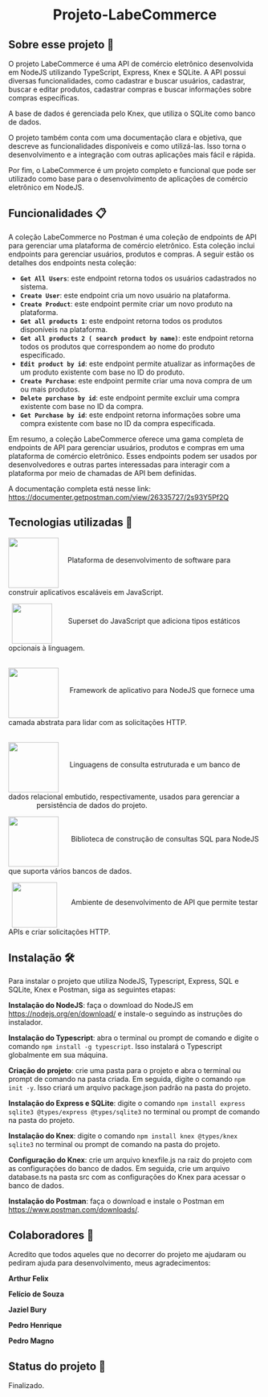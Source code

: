 <h1  align="center">Projeto-LabeCommerce</h1>

  

## Sobre esse projeto 📖

  

O projeto LabeCommerce é uma API de comércio eletrônico desenvolvida em NodeJS utilizando TypeScript, Express, Knex e SQLite. A API possui diversas funcionalidades, como cadastrar e buscar usuários, cadastrar, buscar e editar produtos, cadastrar compras e buscar informações sobre compras específicas.

  

A base de dados é gerenciada pelo Knex, que utiliza o SQLite como banco de dados.

  

O projeto também conta com uma documentação clara e objetiva, que descreve as funcionalidades disponíveis e como utilizá-las. Isso torna o desenvolvimento e a integração com outras aplicações mais fácil e rápida.

  

Por fim, o LabeCommerce é um projeto completo e funcional que pode ser utilizado como base para o desenvolvimento de aplicações de comércio eletrônico em NodeJS.
## Funcionalidades 📋
A coleção LabeCommerce no Postman é uma coleção de endpoints de API para gerenciar uma plataforma de comércio eletrônico. Esta coleção inclui endpoints para gerenciar usuários, produtos e compras. A seguir estão os detalhes dos endpoints nesta coleção:

-   **`Get All Users`**: este endpoint retorna todos os usuários cadastrados no sistema.
-   **`Create User`**: este endpoint cria um novo usuário na plataforma.
-   **`Create Product`**: este endpoint permite criar um novo produto na plataforma.
-   **`Get all products 1`**: este endpoint retorna todos os produtos disponíveis na plataforma.
-   **`Get all products 2 ( search product by name)`**: este endpoint retorna todos os produtos que correspondem ao nome do produto especificado.
-   **`Edit product by id`**: este endpoint permite atualizar as informações de um produto existente com base no ID do produto.
-   **`Create Purchase`**: este endpoint permite criar uma nova compra de um ou mais produtos.
-   **`Delete purchase by id`**: este endpoint permite excluir uma compra existente com base no ID da compra.
-   **`Get Purchase by id`**: este endpoint retorna informações sobre uma compra existente com base no ID da compra especificada.

Em resumo, a coleção LabeCommerce oferece uma gama completa de endpoints de API para gerenciar usuários, produtos e compras em uma plataforma de comércio eletrônico. Esses endpoints podem ser usados ​​por desenvolvedores e outras partes interessadas para interagir com a plataforma por meio de chamadas de API bem definidas.

A documentação completa está nesse link:
https://documenter.getpostman.com/view/26335727/2s93Y5Pf2Q

## Tecnologias utilizadas 💾

  
<center></center>

<p><img src="https://upload.wikimedia.org/wikipedia/commons/thumb/d/d9/Node.js_logo.svg/2560px-Node.js_logo.svg.png" width="100" align="middle"> &emsp;Plataforma de desenvolvimento de software para construir aplicativos escaláveis ​​em JavaScript.</img> </p>
  
<p>&ensp;<img src="https://upload.wikimedia.org/wikipedia/commons/thumb/4/4c/Typescript_logo_2020.svg/2048px-Typescript_logo_2020.svg.png" width="80" align="middle">&emsp;&emsp;  Superset do JavaScript que adiciona tipos estáticos opcionais à linguagem.</img>    
<Br></br>
  
<img src="https://i.imgur.com/4JL9wiX.png" width="100" align="middle">&emsp;&#160;&#160;Framework de aplicativo para NodeJS que fornece uma camada abstrata para lidar com as solicitações HTTP.</img>
<Br></br>

<img src="https://i.imgur.com/js3WxuF.png" width="100" align="middle">&emsp;&#160;&#160;Linguagens de consulta estruturada e um banco de dados relacional embutido, respectivamente, usados para gerenciar a 
&emsp;&emsp;&emsp;&emsp;persistência de dados do projeto.</img>

<img src="https://i.imgur.com/9GkFD1T.png" width="100" align="middle">&emsp;&ensp;&nbsp;Biblioteca de construção de consultas SQL para NodeJS que suporta vários bancos de dados.</img>   

&ensp;<img src="https://uxwing.com/wp-content/themes/uxwing/download/brands-and-social-media/postman-icon.png" width="90" align="middle">&emsp;&emsp;Ambiente de desenvolvimento de API que permite testar APIs e criar solicitações HTTP.</img>
  

## Instalação 🛠️

  

Para instalar o projeto que utiliza NodeJS, Typescript, Express, SQL e SQLite, Knex e Postman, siga as seguintes etapas:

  

<b>Instalação do NodeJS</b>: faça o download do NodeJS em https://nodejs.org/en/download/ e instale-o seguindo as instruções do instalador.  
  

<b>Instalação do Typescript</b>: abra o terminal ou prompt de comando e digite o comando `npm install -g typescript`. Isso instalará o Typescript globalmente em sua máquina.

  

**Criação do projeto**: crie uma pasta para o projeto e abra o terminal ou prompt de comando na pasta criada. Em seguida, digite o comando `npm init -y`. Isso criará um arquivo package.json padrão na pasta do projeto.

  

**Instalação do Express e SQLite**: digite o comando `npm install express sqlite3 @types/express @types/sqlite3` no terminal ou prompt de comando na pasta do projeto.

  

**Instalação do Knex**: digite o comando `npm install knex @types/knex sqlite3` no terminal ou prompt de comando na pasta do projeto.  

**Configuração do Knex**: crie um arquivo knexfile.js na raiz do projeto com as configurações do banco de dados. Em seguida, crie um arquivo database.ts na pasta src com as configurações do Knex para acessar o banco de dados.  

**Instalação do Postman**: faça o download e instale o Postman em https://www.postman.com/downloads/.

## Colaboradores 🤝
Acredito que todos aqueles que no decorrer do projeto me ajudaram ou pediram ajuda para desenvolvimento, meus agradecimentos:

**Arthur Felix**

**Felício de Souza**

**Jaziel Bury**

**Pedro Henrique**

**Pedro Magno**
## Status do projeto 🎉
Finalizado.



